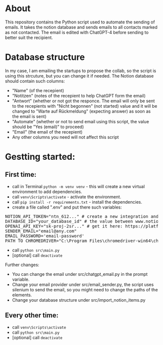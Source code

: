 # About
This repository contains the Python script used to automate the sending of emails. It takes the notion database and sends emails to all contacts marked as not contacted. The email is edited with ChatGPT-4 before sending to better suit the recipient.

# Database structure
In my case, I am emailing the startups to propose the collab, so the script is using this strcuture, but you can change it if needed.
The Notion database should contain such columns:
- "Name" (of the recepient)
- "Notitzen" (notes of the recepient to help ChatGPT form the email)
- "Antwort" (whether or not got the responce. The email will only be sent to the recepients with "Nicht begonnen" (not started) value and it will be changed to "Warte auf Rückmeldung" (expecting answer) as soon as the email is sent)
- "Automate" (whether or not to send email using this script, the value should be "Yes (email)" to proceed)
- "Email" (the email of the recepient)
- Any other columns you need will not affect this script

# Gestting started:
## First time:
- call in Terminal <code>python -m venv venv</code> - this will create a new virtual environment to add dependencies.
- call <code>venv\Scripts\activate</code> - activate the environment.
- call <code>pip install -r requirements.txt</code> - install the dependencies.
- create a file called ".env" and put there such variables:
<pre>
NOTION_API_TOKEN="ntn_612..." # create a new integration and use the secret (https://www.notion.so/profile/integrations), do not forget to go to your database page and click ●●● -> Connections -> Connect to -> Select your integration
DATABASE_ID="your_database_id" # the value between www.notion.so/ and ?v in the database URL
OPENAI_API_KEY="sk-proj-2sr..." # get it here: https://platform.openai.com/api-keys
SENDER_EMAIL="email@any.com"
EMAIL_PASSWORD='email-password'
PATH_TO_CHROMEDRIVER="C:\Program Files\chromedriver-win64\chromedriver.exe" # download the chromedriver that matches the chrome version you are using under https://www.chromedriverdownload.com/en/downloads/chromedriver-129-download
</pre>
- call <code>python src\main.py</code>
- [optional] call <code>deactivate</code>

Further changes:
- You can change the email under src/chatgpt_email.py in the prompt variable.
- Change your email provider under src/email_sender.py, the script uses silenium to send the email, so you might need to change the paths of the elements.
- Change your database structure under src/import_notion_items.py

## Every other time:
- call <code>venv\Scripts\activate</code>
- call <code>python src\main.py</code>
- [optional] call <code>deactivate</code>
